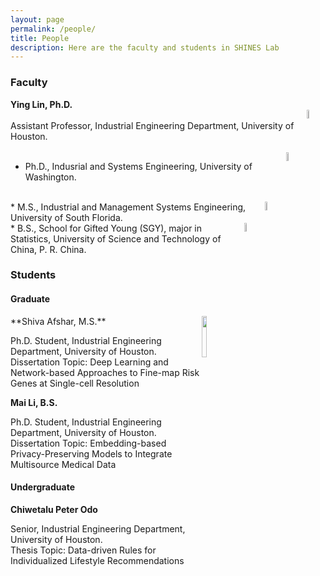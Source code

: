 ```yaml
---
layout: page
permalink: /people/
title: People
description: Here are the faculty and students in SHINES Lab
---
```


### **Faculty**

**Ying Lin, Ph.D.**          
<img src="{{site.baseurl}}/assets/img/UH.png" align="right" width="6%" height="6%">         
Assistant Professor, Industrial Engineering Department, University of Houston.
<br>
<br>
<img src="{{site.baseurl}}/assets/img/UW.jpg" align="right" width="6%" height="6%">
* Ph.D., Indusrial and Systems Engineering, University of Washington. 
<br>
<img src="{{site.baseurl}}/assets/img/USF.png" align="right" width="6%" height="6%">
* M.S., Industrial and Management Systems Engineering, University of South Florida. 
<br>
<img src="{{site.baseurl}}/assets/img/USTC.png" align="right" width="6%" height="6%">
* B.S., School for Gifted Young (SGY), major in Statistics, University of Science and Technology of China, P. R. China. 



### **Students**

#### **Graduate**

<img src="{{site.baseurl}}/assets/img/IE_Shiva_Afshar_2019_1_WEB.jpg" align="right" width="13%" height="13%">
**Shiva Afshar, M.S.**


Ph.D. Student, Industrial Engineering Department, University of Houston.    
Dissertation Topic: Deep Learning and Network-based Approaches to Fine-map Risk Genes at Single-cell Resolution
           
                  


**Mai Li, B.S.**

Ph.D. Student, Industrial Engineering Department, University of Houston.        
Dissertation Topic: Embedding-based Privacy-Preserving Models to Integrate Multisource Medical Data



#### **Undergraduate**
**Chiwetalu Peter Odo**

Senior, Industrial Engineering Department, University of Houston.        
Thesis Topic: Data-driven Rules for Individualized Lifestyle Recommendations
